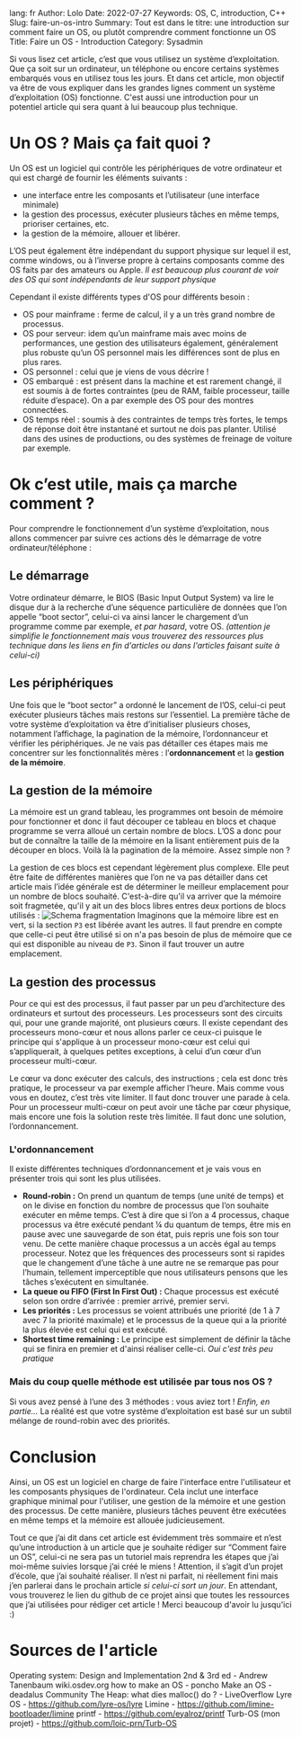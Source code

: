 lang: fr
Author: Lolo
Date: 2022-07-27
Keywords: OS, C, introduction, C++ 
Slug: faire-un-os-intro
Summary: Tout est dans le titre: une introduction sur comment faire un OS, ou plutôt comprendre comment fonctionne un OS
Title:  Faire un OS - Introduction
Category: Sysadmin

Si vous lisez cet article, c’est que vous utilisez un système d’exploitation. Que ça soit sur un ordinateur, un téléphone ou encore certains systèmes embarqués vous en utilisez tous les jours. Et dans cet article, mon objectif va être de vous expliquer dans les grandes lignes comment un système d’exploitation (OS) fonctionne. C'est aussi une introduction pour un potentiel article qui sera quant à lui beaucoup plus technique. 

# Un OS ? Mais ça fait quoi ? 
Un OS est un logiciel qui contrôle les périphériques de votre ordinateur et qui est chargé de fournir les éléments suivants : 
 - une interface entre les composants et l’utilisateur (une interface minimale) 
 - la gestion des processus, exécuter plusieurs tâches en même temps, prioriser certaines, etc.
 - la gestion de la mémoire, allouer et libérer.

L’OS peut également être indépendant du support physique sur lequel il est, comme windows, ou à l’inverse propre à certains composants comme des OS faits par des amateurs ou Apple. *Il est beaucoup plus courant de voir des OS qui sont indépendants de leur support physique*

Cependant il existe différents types d'OS pour différents besoin :
 - OS pour mainframe : ferme de calcul, il y a un très grand nombre de processus.
 - OS pour serveur: idem qu’un mainframe mais avec moins de performances, une gestion des utilisateurs également, généralement plus robuste qu’un OS personnel mais les différences sont de plus en plus rares.
 - OS personnel : celui que je viens de vous décrire ! 
 - OS embarqué : est présent dans la machine et est rarement changé, il est soumis à de fortes contraintes (peu de RAM, faible processeur, taille réduite d’espace). On a par exemple des OS pour des montres connectées.
 - OS temps réel : soumis à des contraintes de temps très fortes, le temps de réponse doit être instantané et surtout ne dois pas planter. Utilisé dans des usines de productions, ou des systèmes de freinage de voiture par exemple. 

# Ok c’est utile, mais ça marche comment ? 

Pour comprendre le fonctionnement d’un système d’exploitation, nous allons commencer par suivre ces actions dès le démarrage de votre ordinateur/téléphone :

## Le démarrage

Votre ordinateur démarre, le BIOS (Basic Input Output System) va lire le disque dur à la recherche d’une séquence particulière de données que l’on appelle “boot sector”, celui-ci va ainsi lancer le chargement d’un programme comme par exemple, *et par hasard*, votre OS.
*(attention je simplifie le fonctionnement mais vous trouverez des ressources plus technique dans les liens en fin d'articles ou dans l'articles faisant suite à celui-ci)*

## Les périphériques

Une fois que le “boot sector” a ordonné le lancement de l’OS, celui-ci peut exécuter plusieurs tâches mais restons sur l’essentiel. 
La première tâche de votre système d’exploitation va être d’initialiser plusieurs choses, notamment l’affichage, la pagination de la mémoire, l’ordonnanceur et vérifier les périphériques. Je ne vais pas détailler ces étapes mais me concentrer sur les fonctionnalités mères : l’**ordonnancement** et la **gestion de la mémoire**.

## La gestion de la mémoire
La mémoire est un grand tableau, les programmes ont besoin de mémoire pour fonctionner et donc il faut découper ce tableau en blocs et chaque programme se verra alloué un certain nombre de blocs. L’OS a donc pour but de connaître la taille de la mémoire en la lisant entièrement puis de la découper en blocs. Voilà là la pagination de la mémoire. Assez simple non ?

La gestion de ces blocs est cependant légèrement plus complexe. Elle peut être faite de différentes manières que l’on ne va pas détailler dans cet article mais l’idée générale est de déterminer le meilleur emplacement pour un nombre de blocs souhaité. C'est-à-dire qu'il va arriver que la mémoire soit fragmetée, qu'il y ait un des blocs libres entres deux portions de blocs utilisés :
![Schema fragmentation](https://media.geeksforgeeks.org/wp-content/uploads/20200413104252/pp312.png)
Imaginons que la mémoire libre est en vert, si la section `P3` est libérée avant les autres. Il faut prendre en compte que celle-ci peut être utilisé si on n'a pas besoin de plus de mémoire que ce qui est disponible au niveau de `P3`. Sinon il faut trouver un autre emplacement.

## La gestion des processus
Pour ce qui est des processus, il faut passer par un peu d’architecture des ordinateurs et surtout des processeurs. 
Les processeurs sont des circuits qui, pour une grande majorité, ont plusieurs cœurs. Il existe cependant des processeurs mono-cœur et nous allons parler ce ceux-ci puisque le principe qui s'applique à un processeur mono-cœur est celui qui s’appliquerait, à quelques petites exceptions, à celui d’un cœur d’un processeur multi-cœur.

Le cœur va donc exécuter des calculs, des instructions ; cela est donc très pratique, le processeur va par exemple afficher l’heure. Mais comme vous vous en doutez, c’est très vite limiter. Il faut donc trouver une parade à cela. Pour un processeur multi-cœur on peut avoir une tâche par cœur physique, mais encore une fois la solution reste très limitée. Il faut donc une solution, l’ordonnancement.

### L'ordonnancement

Il existe différentes techniques d’ordonnancement et je vais vous en présenter trois qui sont les plus utilisées.
- **Round-robin :**
On prend un quantum de temps (une unité de temps) et on le divise en fonction du nombre de processus que l’on souhaite exécuter en même temps. C’est à dire que si l’on a 4 processus, chaque processus va être exécuté pendant ¼ du quantum de temps, être mis en pause avec une sauvegarde de son état, puis repris une fois son tour venu. De cette manière chaque processus a un accès égal au temps processeur. Notez que les fréquences des processeurs sont si rapides que le changement d’une tâche à une autre ne se remarque pas pour l’humain, tellement imperceptible que nous utilisateurs pensons que les tâches s’exécutent en simultanée.
- **La queue ou FIFO (First In First Out) :**
Chaque processus est exécuté selon son ordre d’arrivée : premier arrivé, premier servi. 
- **Les priorités :**
Les processus se voient attribués une priorité (de 1 à 7 avec 7 la priorité maximale) et le processus de la queue qui a la priorité la plus élevée est celui qui est exécuté. 
- **Shortest time remaining :**
Le principe est simplement de définir la tâche qui se finira en premier et d'ainsi réaliser celle-ci. *Oui c'est très peu pratique*

### Mais du coup quelle méthode est utilisée par tous nos OS ? 

Si vous avez pensé à l’une des 3 méthodes : vous aviez tort !
 *Enfin, en partie…*
La réalité est que votre système d’exploitation est basé sur un subtil mélange de round-robin avec des priorités.

# Conclusion

Ainsi, un OS est un logiciel en charge de faire l'interface entre l'utilisateur et les composants physiques de l'ordinateur. Cela inclut une interface graphique minimal pour l'utiliser, une gestion de la mémoire et une gestion des processus. 
De cette manière, plusieurs tâches peuvent être exécutées en même temps et la mémoire est allouée judicieusement.

Tout ce que j’ai dit dans cet article est évidemment très sommaire et n’est qu’une introduction à un article que je souhaite rédiger sur “Comment faire un OS”, celui-ci ne sera pas un tutoriel mais reprendra les étapes que j’ai moi-même suivies lorsque j’ai créé le miens ! Attention, il s’agit d’un projet d’école, que j’ai souhaité réaliser. Il n’est ni parfait, ni réellement fini mais j’en parlerai dans le prochain article *si celui-ci sort un jour*. En attendant, vous trouverez le lien du github de ce projet ainsi que toutes les ressources que j’ai utilisées pour rédiger cet article ! Merci beaucoup d'avoir lu jusqu'ici :)

# Sources de l'article

Operating system: Design and Implementation 2nd & 3rd ed - Andrew Tanenbaum
wiki.osdev.org
how to make an OS - poncho
Make an OS - deadalus Community
The Heap: what dies malloc() do ? - LiveOverflow
Lyre OS - https://github.com/lyre-os/lyre
Limine - https://github.com/limine-bootloader/limine
printf - https://github.com/eyalroz/printf
Turb-OS (mon projet) - https://github.com/loic-prn/Turb-OS
